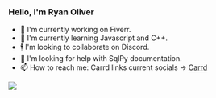 ### Hello, I'm Ryan Oliver

- 📗 I'm currently working on Fiverr.
- 🌵 I'm currently learning Javascript and C++.
- 🕴️ I'm looking to collaborate on Discord.
- 🤔 I'm looking for help with SqlPy documentation.
- 📫 How to reach me: Carrd links current socials -> [Carrd](https://unyieldingscythe.carrd.co/)


<img src="https://github-readme-stats.vercel.app/api?username=RippleSIght&&show_icons=true&title_color=ffffff&icon_color=bb2acf&text_color=daf7dc&bg_color=0f241c">
